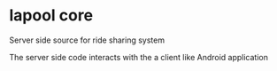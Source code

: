 # lapool core
Server side source for ride sharing system

The server side code interacts with the a client like Android application
